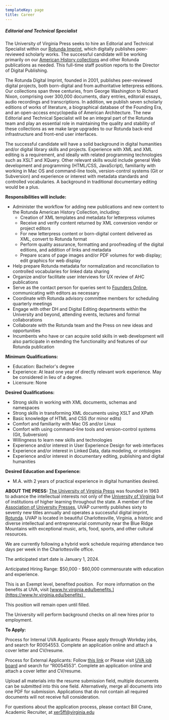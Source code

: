 ```yaml
---
templateKey: page
title: Career
---
```

##### <a name="ets"></a>Editorial and Technical Specialist

The University of Virginia Press seeks to hire an Editorial and Technical Specialist within our [Rotunda Imprint](https://www.upress.virginia.edu/rotunda/), which digitally publishes peer-reviewed scholarly works. The successful candidate will be working primarily on our [American History collections](https://www.upress.virginia.edu/rotunda/#ahc) and other Rotunda publications as needed. This full-time staff position reports to the Director of Digital Publishing.

The Rotunda Digital Imprint, founded in 2001, publishes peer-reviewed digital projects, both born-digital and from authoritative letterpress editions. Our collections span three centuries, from George Washington to Richard Nixon, comprising over 300,000 documents, diary entries, editorial essays, audio recordings and transcriptions. In addition, we publish seven scholarly editions of works of literature, a biographical database of the Founding Era, and an open-access encyclopedia of American Architecture. The new Editorial and Technical Specialist will be an integral part of the Rotunda team and play an essential role in maintaining the quality and stability of these collections as we make large upgrades to our Rotunda back-end infrastructure and front-end user interfaces.

The successful candidate will have a solid background in digital humanities and/or digital library skills and projects. Experience with XML and XML editing is a requirement, and ideally with related programming technologies such as XSLT and XQuery. Other relevant skills would include general Web development and programming (HTML/CSS, JavaScript), familiarity with working in Mac OS and command-line tools, version-control systems (Git or Subversion) and experience or interest with metadata standards and controlled vocabularies. A background in traditional documentary editing would be a plus.

**Responsibilities will include:** 

* Administer the workflow for adding new publications and new content to the Rotunda American History Collection, including:
    * Creation of XML templates and metadata for letterpress volumes
    * Receive and verify content returned by XML conversion vendor or project editors
    * For new letterpress content or born-digital content delivered as XML, convert to Rotunda format
    * Perform quality assurance, formatting and proofreading of the digital editions, and addition of links and metadata
    * Prepare scans of page images and/or PDF volumes for web display; edit graphics for web display
* Help prepare Rotunda metadata for normalization and reconciliation to controlled vocabularies for linked data sharing
* Organize and/or facilitate user interviews for UX review of AHC publications
* Serve as the contact person for queries sent to [Founders Online](https://founders.archives.gov), communicating with editors as necessary
* Coordinate with Rotunda advisory committee members for scheduling quarterly meetings
* Engage with other DH and Digital Editing departments within the University and beyond, attending events, lectures and formal collaborations
* Collaborate with the Rotunda team and the Press on new ideas and opportunities
* Incumbents who have or can acquire solid skills in web development will also participate in extending the functionality and features of our Rotunda publication

**Minimum Qualifications:** 
* Education: Bachelor's degree 
* Experience: At least one year of directly relevant work experience. May be considered in lieu of a degree.
* Licensure: None

**Desired Qualifications:**
* Strong skills in working with XML documents, schemas and namespaces
* Strong skills in transforming XML documents using XSLT and XPath
* Basic knowledge of HTML and CSS (for minor edits)
* Comfort and familiarity with Mac OS and/or Linux
* Comfort with using command-line tools and version-control systems (Git, Subversion)
* Willingness to learn new skills and technologies
* Experience and/or interest in User Experience Design for web interfaces
* Experience and/or interest in Linked Data, data modeling, or ontologies
* Experience and/or interest in documentary editing, publishing and digital humanities

**Desired Education and Experience:**
* M.A. with 2 years of practical experience in digital humanities desired.

**ABOUT THE PRESS:** [The University of Virginia Press](https://www.upress.virginia.edu/) was founded in 1963 to advance the intellectual interests not only of the [University of Virginia](http://www.virginia.edu/) but of institutions of higher learning throughout the state. A member of the [Association of University Presses](http://aaupnet.org/), UVAP currently publishes sixty to seventy new titles annually and operates a successful digital imprint, [Rotunda](https://www.upress.virginia.edu/rotunda). UVAP is located in beautiful Charlottesville, Virginia, a historic and diverse intellectual and entrepreneurial community near the Blue Ridge Mountains with exceptional music, arts, food, sports, and other cultural resources. 

We are currently following a hybrid work schedule requiring attendance two days per week in the Charlottesville office. 

The anticipated start date is January 1, 2024. 

Anticipated Hiring Range: $50,000 - $60,000 commensurate with education and experience.  

This is an Exempt level, benefited position.  For more information on the benefits at UVA, visit [www.hr.virginia.edu/benefits.](https://www.hr.virginia.edu/benefits)  

This position will remain open until filled. 

The University will perform background checks on all new hires prior to employment. 

**To Apply:** 

Process for Internal UVA Applicants: Please apply through Workday jobs, and search for R0054553. Complete an application online and attach a cover letter and CV/resume.

Process for External Applicants: Follow [this link](https://uva.wd1.myworkdayjobs.com/UVAJobs/job/Charlottesville-VA/Editorial-and-Technical-Specialist_R0054553) or Please visit [UVA job board](https://uva.wd1.myworkdayjobs.com/UVAJobs) and search for “R0054553”. Complete an application online and attach a cover letter and CV/resume.

Upload all materials into the resume submission field, multiple documents can be submitted into this one field. Alternatively, merge all documents into one PDF for submission. Applications that do not contain all required documents will not receive full consideration.  

For questions about the application process, please contact Bill Crane, Academic Recruiter, at xer5ff@virginia.edu  
